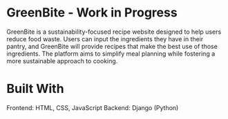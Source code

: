 # GreenBite - Work in Progress
GreenBite is a sustainability-focused recipe website designed to help users reduce food waste.
Users can input the ingredients they have in their pantry, and GreenBite will provide recipes that make the best use of those ingredients.
The platform aims to simplify meal planning while fostering a more sustainable approach to cooking.

# Built With
Frontend: HTML, CSS, JavaScript
Backend: Django (Python)
